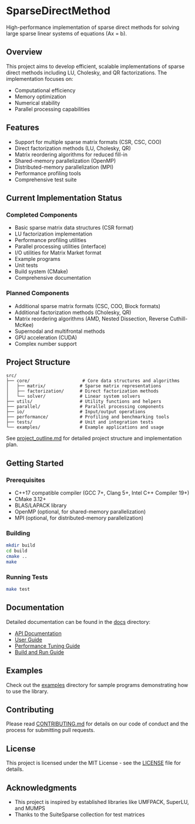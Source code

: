 # SparseDirectMethod

High-performance implementation of sparse direct methods for solving large sparse linear systems of equations (Ax = b).

## Overview

This project aims to develop efficient, scalable implementations of sparse direct methods including LU, Cholesky, and QR factorizations. The implementation focuses on:

- Computational efficiency
- Memory optimization
- Numerical stability
- Parallel processing capabilities

## Features

- Support for multiple sparse matrix formats (CSR, CSC, COO)
- Direct factorization methods (LU, Cholesky, QR)
- Matrix reordering algorithms for reduced fill-in
- Shared-memory parallelization (OpenMP)
- Distributed-memory parallelization (MPI)
- Performance profiling tools
- Comprehensive test suite

## Current Implementation Status

### Completed Components
- Basic sparse matrix data structures (CSR format)
- LU factorization implementation
- Performance profiling utilities
- Parallel processing utilities (interface)
- I/O utilities for Matrix Market format
- Example programs
- Unit tests
- Build system (CMake)
- Comprehensive documentation

### Planned Components
- Additional sparse matrix formats (CSC, COO, Block formats)
- Additional factorization methods (Cholesky, QR)
- Matrix reordering algorithms (AMD, Nested Dissection, Reverse Cuthill-McKee)
- Supernodal and multifrontal methods
- GPU acceleration (CUDA)
- Complex number support

## Project Structure

```
src/
├── core/                    # Core data structures and algorithms
│   ├── matrix/             # Sparse matrix representations
│   ├── factorization/      # Direct factorization methods
│   └── solver/             # Linear system solvers
├── utils/                  # Utility functions and helpers
├── parallel/               # Parallel processing components
├── io/                     # Input/output operations
├── performance/            # Profiling and benchmarking tools
├── tests/                  # Unit and integration tests
└── examples/               # Example applications and usage
```

See [project_outline.md](project_outline.md) for detailed project structure and implementation plan.

## Getting Started

### Prerequisites

- C++17 compatible compiler (GCC 7+, Clang 5+, Intel C++ Compiler 19+)
- CMake 3.12+
- BLAS/LAPACK library
- OpenMP (optional, for shared-memory parallelization)
- MPI (optional, for distributed-memory parallelization)

### Building

```bash
mkdir build
cd build
cmake ..
make
```

### Running Tests

```bash
make test
```

## Documentation

Detailed documentation can be found in the [docs](docs/) directory:

- [API Documentation](docs/api.md)
- [User Guide](docs/user_guide.md)
- [Performance Tuning Guide](docs/performance.md)
- [Build and Run Guide](docs/build_and_run.md)

## Examples

Check out the [examples](examples/) directory for sample programs demonstrating how to use the library.

## Contributing

Please read [CONTRIBUTING.md](CONTRIBUTING.md) for details on our code of conduct and the process for submitting pull requests.

## License

This project is licensed under the MIT License - see the [LICENSE](LICENSE) file for details.

## Acknowledgments

- This project is inspired by established libraries like UMFPACK, SuperLU, and MUMPS
- Thanks to the SuiteSparse collection for test matrices
